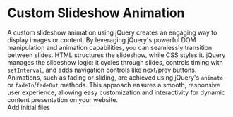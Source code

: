 # Custom Slideshow Animation
A custom slideshow animation using jQuery creates an engaging way to display images or content. By leveraging jQuery's powerful DOM manipulation and animation capabilities, you can seamlessly transition between slides. HTML structures the slideshow, while CSS styles it. jQuery manages the slideshow logic: it cycles through slides, controls timing with `setInterval`, and adds navigation controls like next/prev buttons. Animations, such as fading or sliding, are achieved using jQuery's `animate` or `fadeIn`/`fadeOut` methods. This approach ensures a smooth, responsive user experience, allowing easy customization and interactivity for dynamic content presentation on your website.
<br>
Add initial files